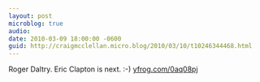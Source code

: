 ```yaml
---
layout: post
microblog: true
audio: 
date: 2010-03-09 18:00:00 -0600
guid: http://craigmcclellan.micro.blog/2010/03/10/t10246344468.html
---
```

Roger Daltry. Eric Clapton is next. :-) [yfrog.com/0aq08pj](http://yfrog.com/0aq08pj)
